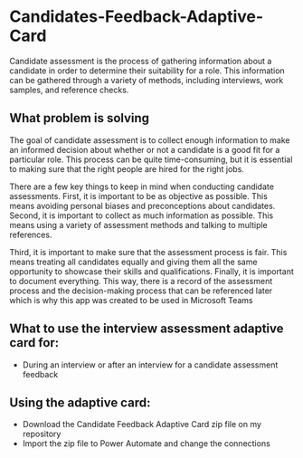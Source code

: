 # Candidates-Feedback-Adaptive-Card

Candidate assessment is the process of gathering information about a candidate in order to determine their suitability for a role. This information can be gathered through a variety of methods, including interviews, work samples, and reference checks.

## What problem is solving
The goal of candidate assessment is to collect enough information to make an informed decision about whether or not a candidate is a good fit for a particular role. This process can be quite time-consuming, but it is essential to making sure that the right people are hired for the right jobs.

There are a few key things to keep in mind when conducting candidate assessments. First, it is important to be as objective as possible. This means avoiding personal biases and preconceptions about candidates. Second, it is important to collect as much information as possible. This means using a variety of assessment methods and talking to multiple references.

Third, it is important to make sure that the assessment process is fair. This means treating all candidates equally and giving them all the same opportunity to showcase their skills and qualifications. Finally, it is important to document everything. This way, there is a record of the assessment process and the decision-making process that can be referenced later which is why this app was created to be used in Microsoft Teams

## What to use the interview assessment adaptive card for:
* During an interview or after an interview for a candidate assessment feedback

## Using the adaptive card:
* Download the Candidate Feedback Adaptive Card zip file on my repository
* Import the zip file to Power Automate and change the connections



